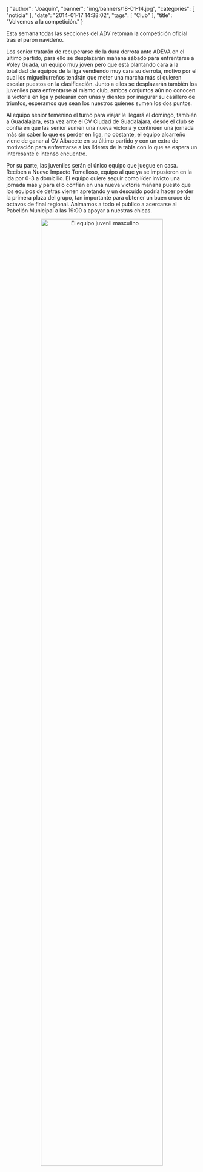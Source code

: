 {
  "author": "Joaquín", 
  "banner": "img/banners/18-01-14.jpg", 
  "categories": [
    "noticia"
  ], 
  "date": "2014-01-17 14:38:02", 
  "tags": [
    "Club"
  ], 
  "title": "Volvemos a la competición."
}

Esta semana todas las secciones del ADV retoman la competición oficial tras el parón navideño.

Los senior tratarán de recuperarse de la dura derrota ante ADEVA en el último partido, para ello se desplazarán mañana sábado para enfrentarse a Voley Guada, un equipo muy joven pero que está plantando cara a la totalidad de equipos de la liga vendiendo muy cara su derrota, motivo por el cual los miguelturreños tendrán que meter una marcha más si quieren escalar puestos en la clasificación. Junto a ellos se desplazarán también los juveniles para enfrentarse al mismo club, ambos conjuntos aún no conocen la victoria en liga y pelearán con uñas y dientes por inagurar su casillero de triunfos, esperamos que sean los nuestros quienes sumen los dos puntos.

Al equipo senior femenino el turno para viajar le llegará el domingo, también a Guadalajara, esta vez ante el CV Ciudad de Guadalajara, desde el club se confía en que las senior sumen una nueva victoria y continúen una jornada más sin saber lo que es perder en liga, no obstante, el equipo alcarreño viene de ganar al CV Albacete en su último partido y con un extra de motivación para enfrentarse a las líderes de la tabla con lo que se espera un interesante e intenso encuentro.

Por su parte, las juveniles serán el único equipo que juegue en casa. Reciben a Nuevo Impacto Tomelloso, equipo al que ya se impusieron en la ida por 0-3 a domicilio. El equipo quiere seguir como líder invicto una jornada más y para ello confían en una nueva victoria mañana puesto que los equipos de detrás vienen apretando y un descuido podría hacer perder la primera plaza del grupo, tan importante para obtener un buen cruce de octavos de final regional. Animamos a todo el publico a acercarse al Pabellón Municipal a las 19:00 a apoyar a nuestras chicas.


<center>
<a target="_new" href="http://www.advmiguelturra.org/img/banners/18-01-14.jpg"> 
<img alt="El equipo juvenil masculino" width="80%" align="center" src="http://www.advmiguelturra.org/img/banners/18-01-14.jpg"/> </a>
</center>

